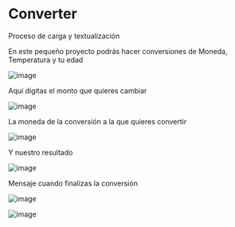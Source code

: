 # Converter
Proceso de  carga y textualización 


En este pequeño proyecto podrás hacer conversiones de Moneda, Temperatura y tu edad


![image](https://user-images.githubusercontent.com/115730298/221665270-df554bc7-8f11-4856-9d4e-a12227c18677.png)

Aquí digitas el monto que quieres cambiar 


![image](https://user-images.githubusercontent.com/115730298/221665790-d8bc5779-42c1-4841-b15e-159e9d203f9a.png)

La moneda de la conversión a la que quieres convertir

![image](https://user-images.githubusercontent.com/115730298/221665943-bbaff456-421c-4a9b-bdc6-daa2d734305d.png)

Y nuestro resultado

![image](https://user-images.githubusercontent.com/115730298/221666121-580abde0-7738-4b00-8c6a-04f52bbae1f6.png)

Mensaje cuando finalizas la conversión

![image](https://user-images.githubusercontent.com/115730298/221666310-021c95c7-e223-4dc5-b100-9f805bf33fd9.png)


![image](https://user-images.githubusercontent.com/115730298/221666403-8cafab5a-c277-4e28-9f91-e56ff01e9dd5.png)
